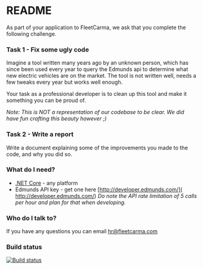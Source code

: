 # README #

As part of your application to FleetCarma, we ask that you complete the following challenge. 

### Task 1 - Fix some ugly code ###

Imagine a tool written many years ago by an unknown person, which has since been used every year to query the Edmunds api to determine what new electric vehicles are on the market. The tool is not written well, needs a few tweaks every year but works well enough. 

Your task as a professional developer is to clean up this tool and make it something you can be proud of.

*Note: This is NOT a representation of our codebase to be clear. We did have fun crafting this beauty however ;)*

### Task 2 - Write a report ###

Write a document explaining some of the improvements you made to the code, and why you did so.

### What do I need? ###

* [.NET Core](https://www.microsoft.com/net/core) - any platform
* Edmunds API key - get one here [http://developer.edmunds.com/]( http://developer.edmunds.com/) 
*Do note the API rate limitation of 5 calls per hour and plan for that when developing.* 

### Who do I talk to? ###

If you have any questions you can email hr@fleetcarma.com 

### Build status ###
[![Build status](https://ci.appveyor.com/api/projects/status/lsvryi8ea0n6b4xo?svg=true)](https://ci.appveyor.com/project/fleetcarma/cs-challenge)

